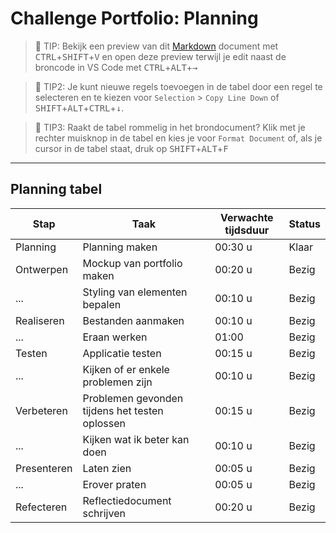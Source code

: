 # Challenge Portfolio: Planning

> :rocket: TIP: Bekijk een preview van dit [Markdown](https://guides.github.com/features/mastering-markdown/) document met <kbd>CTRL</kbd>+<kbd>SHIFT</kbd>+<kbd>V</kbd> en open deze preview terwijl je edit naast de broncode in VS Code met <kbd>CTRL</kbd>+<kbd>ALT</kbd>+<kbd>→</kbd>

> :rocket: TIP2: Je kunt nieuwe regels toevoegen in de tabel door een regel te selecteren en te kiezen voor `Selection` > `Copy Line Down` of <kbd>SHIFT</kbd>+<kbd>ALT</kbd>+<kbd>CTRL</kbd>+<kbd>↓</kbd>. 

> :rocket: TIP3: Raakt de tabel rommelig in het brondocument? Klik met je rechter muisknop in de tabel en kies je voor `Format Document` of, als je cursor in de tabel staat, druk op <kbd>SHIFT</kbd>+<kbd>ALT</kbd>+<kbd>F</kbd>

----

## Planning tabel

| Stap        | Taak                                           | Verwachte tijdsduur | Status |
| ----------- | ---------------------------------------------- | ------------------- | ------ |
| Planning    | Planning maken                                 | 00:30 u             | Klaar  |
| Ontwerpen   | Mockup van portfolio maken                     | 00:20 u             | Bezig  |
| ...         | Styling van elementen bepalen                  | 00:10 u             | Bezig  |
| Realiseren  | Bestanden aanmaken                             | 00:10 u             | Bezig  |
| ...         | Eraan werken                                   | 01:00               | Bezig  |
| Testen      | Applicatie testen                              | 00:15 u             | Bezig  |
| ...         | Kijken of er enkele problemen zijn             | 00:10 u             | Bezig  |
| Verbeteren  | Problemen gevonden tijdens het testen oplossen | 00:15 u             | Bezig  |
| ...         | Kijken wat ik beter kan doen                   | 00:10 u             | Bezig  |
| Presenteren | Laten zien                                     | 00:05 u             | Bezig  |
| ...         | Erover praten                                  | 00:05 u             | Bezig  |
| Refecteren  | Reflectiedocument schrijven                    | 00:20 u             | Bezig  |
